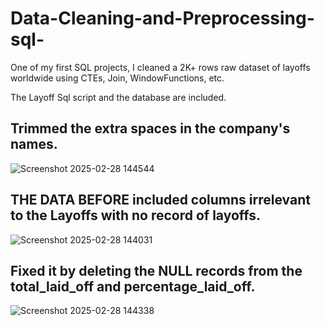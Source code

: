 # Data-Cleaning-and-Preprocessing-sql-

One of my first SQL projects, I cleaned a 2K+ rows raw dataset of layoffs worldwide using CTEs, Join, WindowFunctions, etc.

The Layoff Sql script and the database are included. 

Trimmed the extra spaces in the company's names.
--

![Screenshot 2025-02-28 144544](https://github.com/user-attachments/assets/be82d0df-16c6-4f7e-8b93-31325ccb2eeb)

THE DATA BEFORE included columns irrelevant to the Layoffs with no record of layoffs.
--

![Screenshot 2025-02-28 144031](https://github.com/user-attachments/assets/66f13684-2f01-4a75-bad0-6c181894fd27)

Fixed it by deleting the NULL records from the total_laid_off and percentage_laid_off.
--

![Screenshot 2025-02-28 144338](https://github.com/user-attachments/assets/c88b6df7-8cb1-4b74-b4f4-fae4c83dd9cb)
